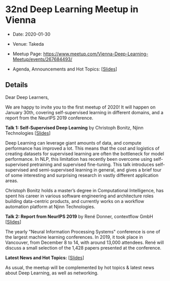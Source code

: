 # 32nd Deep Learning Meetup in Vienna

* Date: 2020-01-30
* Venue: Takeda
* Meetup Page: https://www.meetup.com/Vienna-Deep-Learning-Meetup/events/267684493/

* Agenda, Announcements and Hot Topics:
[[Slides](<./slides/32nd Deep Learning Meetup Intro - Announcements - Hot Topics>)]

## Details

Dear Deep Learners,

We are happy to invite you to the first meetup of 2020! It will happen on January 30th, covering self-supervised learning in different domains, and a report from the NeurIPS 2019 conference.

**Talk 1:
Self-Supervised Deep Learning**
by Christoph Bonitz, Njinn Technologies
[[Slides](<./slides/Self-Supervised Learing - Bonitz.pdf>)]

Deep Learning can leverage giant amounts of data, and compute performance has improved a lot. This means that the cost and logistics of creating datasets for supervised learning are often the bottleneck for model performance. In NLP, this limitation has recently been overcome using self-supervised pretraining and supervised fine-tuning. This talk introduces self-supervised and semi-supervised learning in general, and gives a brief tour of some interesting and surprising research in vastly different application areas.

Christoph Bonitz holds a master’s degree in Computational Intelligence, has spent his career in various software engineering and architecture roles building data-centric products, and currently works on a workflow automation platform at Njinn Technologies.

**Talk 2:
Report from NeurIPS 2019**
by René Donner, contextflow GmbH
[[Slides](<./slides/VDLM Neurips 2019 recap.pdf>)]

The yearly "Neural Information Processing Systems" conference is one of the largest machine learning conferences. In 2019, it took place in Vancouver, from December 8 to 14, with around 13,000 attendees. René will discuss a small selection of the 1,428 papers presented at the conference.

**Latest News and Hot Topics:**
[[Slides](<./slides/32nd Deep Learning Meetup Intro - Announcements - Hot Topics>)]

As usual, the meetup will be complemented by hot topics & latest news about Deep Learning, as well as networking.